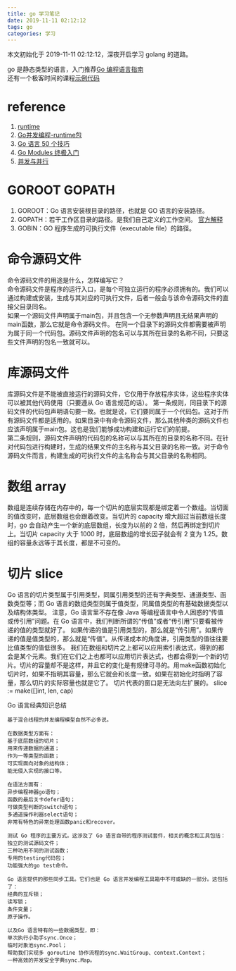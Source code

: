 ```yaml
---
title: go 学习笔记
date: 2019-11-11 02:12:12
tags: go
categories: 学习
---
```

本文初始化于 2019-11-11 02:12:12，深夜开启学习 golang 的道路。
<!--more--> 
go 是静态类型的语言，入门推荐[Go 编程语言指南](https://tour.go-zh.org/list)  
还有一个极客时间的课程[示例代码](https://github.com/hyper0x/Golang_Puzzlers/blob/master/mapping_table.md)
# reference 
1. [runtime](https://mp.weixin.qq.com/s/rthJS8M5_6ttQ-O2Av2UIQ)
2. [Go并发编程-runtime包](https://mp.weixin.qq.com/s/A_g6X7kdoPSx7MX0fxTYzw)
3. [Go 语言 50 个技巧](https://mp.weixin.qq.com/s/DPHGRK1Cq7iIDOnqzoNueQ)
4. [Go Modules 终极入门](https://mp.weixin.qq.com/s/fNMXfpBhBC3UWTbYCnwIMg)
5. [并发与并行](https://mp.weixin.qq.com/s/RkuWRSn27PS3WwHWKrIi3Q)


# GOROOT GOPATH
1. GOROOT：Go 语言安装根目录的路径，也就是 GO 语言的安装路径。
2. GOPATH：若干工作区目录的路径。是我们自己定义的工作空间。 [官方解释](https://golang.org/doc/code.html#GOPATH)
3. GOBIN：GO 程序生成的可执行文件（executable file）的路径。


# 命令源码文件
命令源码文件的用途是什么，怎样编写它？   
命令源码文件是程序的运行入口，是每个可独立运行的程序必须拥有的。我们可以通过构建或安装，生成与其对应的可执行文件，后者一般会与该命令源码文件的直接父目录同名。  
如果一个源码文件声明属于main包，并且包含一个无参数声明且无结果声明的main函数，那么它就是命令源码文件。
在同一个目录下的源码文件都需要被声明为属于同一个代码包。源码文件声明的包名可以与其所在目录的名称不同，只要这些文件声明的包名一致就可以。
# 库源码文件
库源码文件是不能被直接运行的源码文件，它仅用于存放程序实体，这些程序实体可以被其他代码使用（只要遵从 Go 语言规范的话）。
第一条规则，同目录下的源码文件的代码包声明语句要一致。也就是说，它们要同属于一个代码包。这对于所有源码文件都是适用的。如果目录中有命令源码文件，那么其他种类的源码文件也应该声明属于main包。这也是我们能够成功构建和运行它们的前提。  
第二条规则，源码文件声明的代码包的名称可以与其所在的目录的名称不同。在针对代码包进行构建时，生成的结果文件的主名称与其父目录的名称一致。对于命令源码文件而言，构建生成的可执行文件的主名称会与其父目录的名称相同。
# 数组 array
数组是连续存储在内存中的，每一个切片的底层实现都是绑定着一个数组。当切面的值改变时，底层数组也会跟着改变。当切片的 capacity 增大超过当前数组长度时，go 会自动产生一个新的底层数组，长度为以前的 2 倍，然后再绑定到切片上。当切片 capacity 大于 1000 时，底层数组的增长因子就会有 2 变为 1.25。数组的容量永远等于其长度，都是不可变的。

# 切片 slice
Go 语言的切片类型属于引用类型，同属引用类型的还有字典类型、通道类型、函数类型等；而 Go 语言的数组类型则属于值类型，同属值类型的有基础数据类型以及结构体类型。
注意，Go 语言里不存在像 Java 等编程语言中令人困惑的“传值或传引用”问题。在 Go 语言中，我们判断所谓的“传值”或者“传引用”只要看被传递的值的类型就好了。
如果传递的值是引用类型的，那么就是“传引用”。如果传递的值是值类型的，那么就是“传值”。从传递成本的角度讲，引用类型的值往往要比值类型的值低很多。
我们在数组和切片之上都可以应用索引表达式，得到的都会是某个元素。我们在它们之上也都可以应用切片表达式，也都会得到一个新的切片。切片的容量却不是这样，并且它的变化是有规律可寻的。用make函数初始化切片时，如果不指明其容量，那么它就会和长度一致。如果在初始化时指明了容量，那么切片的实际容量也就是它了。 切片代表的窗口是无法向左扩展的。 
slice := make([]int, len, cap)


Go 语言经典知识总结
```
基于混合线程的并发编程模型自然不必多说。

在数据类型方面有：
基于底层数组的切片；
用来传递数据的通道；
作为一等类型的函数；
可实现面向对象的结构体；
能无侵入实现的接口等。

在语法方面有：
异步编程神器go语句；
函数的最后关卡defer语句；
可做类型判断的switch语句；
多通道操作利器select语句；
非常有特色的异常处理函数panic和recover。

测试 Go 程序的主要方式。这涉及了 Go 语言自带的程序测试套件，相关的概念和工具包括：
独立的测试源码文件；
三种功用不同的测试函数；
专用的testing代码包；
功能强大的go test命令。

Go 语言提供的那些同步工具。它们也是 Go 语言并发编程工具箱中不可或缺的一部分。这包括了：
经典的互斥锁；
读写锁；
条件变量；
原子操作。

以及Go 语言特有的一些数据类型，即：
单次执行小助手sync.Once；
临时对象池sync.Pool；
帮助我们实现多 goroutine 协作流程的sync.WaitGroup、context.Context；
一种高效的并发安全字典sync.Map。
```

